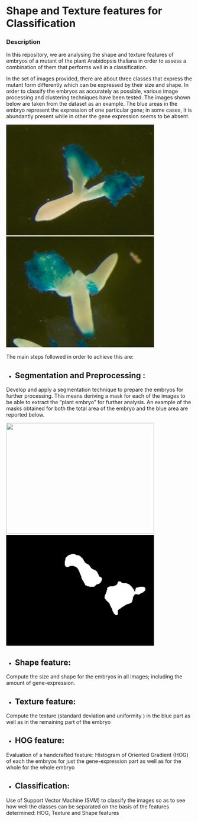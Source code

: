 # Shape and Texture features for Classification

### Description 
In this repository, we are analysing the shape and texture features of embryos of a mutant of the plant Arabidopsis thaliana in order to assess a combination of them that performs well in a classification.

In the set of images provided, there are about three classes that express the mutant form differently which can be expressed by their size and shape. In order to classify the embryos as accurately as possible, various image processing and clustering techniques have been tested.
The images shown below are taken from the dataset as an example. The blue areas in the embryo represent the expression of one particular gene; in some cases, it is abundantly present while in other the gene expression seems to be absent.

<p float="left">
<img src="embryo1.png" width="400" height="300">
<img src="embryo2.png" width="400" height="300">
</p>

The main steps followed in order to achieve this are: 
- ## Segmentation and Preprocessing : 
Develop and apply a segmentation technique to prepare the embryos for further processing. This means deriving a mask for each of the images to be able to extract the “plant embryo” for further analysis. 
An example of the masks obtained for both the total area of the embryo and the blue area are reported below. 
<p float="left">
<img src="mask_tot.png" width="400" height="300">
<img src="mask_blue.png" width="400" height="300">
</p>

- ## Shape feature:
Compute the size and shape for the embryos in all images; including the amount of gene-expression. 
- ## Texture feature:
Compute the texture (standard deviation and uniformity )  in the blue part as well as in the remaining part of the embryo 
- ## HOG feature: 
Evaluation of a handcrafted feature: Histogram of Oriented Gradient (HOG) of each the embryos for just the gene-expression part
as well as for the whole for the whole embryo
- ## Classification:
Use of Support Vector Machine (SVM) to classify the images so as to see how well the classes can be separated on the basis of the features determined:  HOG, Texture and Shape features
